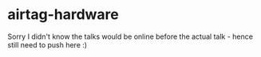 # airtag-hardware

Sorry I didn't know the talks would be online before the actual talk - hence still need to push here :) 
